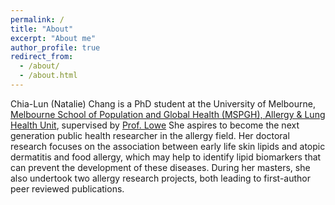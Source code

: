 ```yaml
---
permalink: /
title: "About"
excerpt: "About me"
author_profile: true
redirect_from: 
  - /about/
  - /about.html
---
```


Chia-Lun (Natalie) Chang is a PhD student at the University of Melbourne, [Melbourne School of Population and Global Health (MSPGH), Allergy & Lung Health Unit](https://mspgh.unimelb.edu.au/research-groups/centre-for-epidemiology-and-biostatistics-research/allergy-and-lung-health#:~:text=The%20Allergy%20and%20Lung%20Health%20Unit%20is%20internationally,asthma%20being%20a%20National%20Health%20Priority%20in%20Australia.), supervised by [Prof. Lowe](https://findanexpert.unimelb.edu.au/profile/35605-adrian-lowe)  She aspires to become the next generation public health researcher in the allergy field. Her doctoral research focuses on the association between early life skin lipids and atopic dermatitis and food allergy, which may help to identify lipid biomarkers that can prevent the development of these diseases. During her masters, she also undertook two allergy research projects, both leading to first-author peer reviewed publications.  
